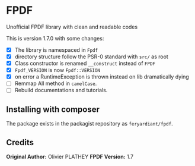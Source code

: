# FPDF

Unofficial FPDF library with clean and readable codes

This is version 1.7.0 with some changes:

* [x] The library is namespaced in `Fpdf`
* [x] directory structure follow the PSR-0 standard with `src/` as root
* [x] Class constructor is renamed `__construct` instead of `FPDF`
* [x] `Fpdf_VERSION` is now `Fpdf::VERSION`
* [x] on error a RuntimeException is thrown instead on lib dramatically dying
* [ ] Remmap All method in `camelCase`.
* [ ] Rebuild documentations and tutorials.

## Installing with composer

The package exists in the packagist repository as `feryardiant/fpdf`.

## Credits

**Original Author:** Olivier PLATHEY
**FPDF Version:** 1.7


